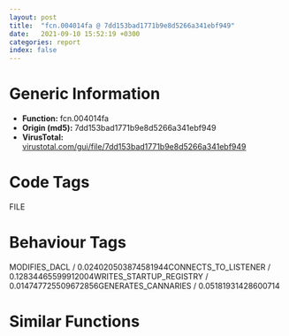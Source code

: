 ```yaml
---
layout: post
title:  "fcn.004014fa @ 7dd153bad1771b9e8d5266a341ebf949"
date:   2021-09-10 15:52:19 +0300
categories: report
index: false
---
```


# Generic Information
- **Function:** fcn.004014fa
- **Origin (md5):** 7dd153bad1771b9e8d5266a341ebf949
- **VirusTotal:** [virustotal.com/gui/file/7dd153bad1771b9e8d5266a341ebf949][virustotal_ref]

# Code Tags
<span class="tag" id="FILE">FILE</span>


# Behaviour Tags
<span class="bhv-tag" id="MODIFIES_DACL">MODIFIES_DACL / 0.024020503874581944</span><span class="bhv-tag" id="CONNECTS_TO_LISTENER">CONNECTS_TO_LISTENER / 0.12834465599912004</span><span class="bhv-tag" id="WRITES_STARTUP_REGISTRY">WRITES_STARTUP_REGISTRY / 0.014747725509672856</span><span class="bhv-tag" id="GENERATES_CANNARIES">GENERATES_CANNARIES / 0.05181931428600714</span>

# Similar Functions
<script type="text/javascript" src="https://www.gstatic.com/charts/loader.js"></script>
<script type="text/javascript">

    google.charts.load('current', {'packages':['corechart']});
    google.charts.setOnLoadCallback(drawChart);

    function drawChart() {
    var data = new google.visualization.DataTable();
        data.addColumn('number', 'X');
        data.addColumn('number', 'Y');
        data.addColumn({type: 'string', role: 'tooltip', 'p': {'html': true}});
        data.addColumn({'type': 'string', 'role': 'style'});
        
        data.addRows([
    [237.58425903320312, -70.26412963867188, '<b><a href="/report/fcn.004014fa@7dd153bad1771b9e8d5266a341ebf949">fcn.004014fa</a><br>@7dd153bad1771b9e8d5266a341ebf949</b><br>push ebp<br>mov ebp, esp<br>push ecx<br>push ecx<br>push ebx<br>xor ebx, ebx<br>cmp dword[0x44d2848], ebx<br>push esi<br>push edi<br>jne 0x401511<br>call fcn.004024ed<br>mov esi, 0x44d21e4<br>push 0x104<br>push esi<br>push ebx<br>call dword[sym.imp.KERNEL32.dll_GetModuleFileNameA]<br>mov eax, dword[0x44d2858]<br>mov dword[0x44d21d0], esi<br>mov edi, esi<br>cmp byte[eax], bl<br>je 0x401536<br>mov edi, eax<br>lea eax, [ebp-8]<br>push eax<br>lea eax, [ebp-4]<br>push eax<br>push ebx<br>push ebx<br>push edi<br>call fcn.00401593<br>mov eax, dword[ebp-8]<br>mov ecx, dword[ebp-4]<br>lea eax, [eax+ecx*4]<br>push eax<br>call fcn.004026f0<br>mov esi, eax<br>add esp, 0x18<br>cmp esi, ebx<br>jne 0x401566<br>push 8<br>call fcn.00401108<br>pop ecx<br>lea eax, [ebp-8]<br>push eax<br>lea eax, [ebp-4]<br>push eax<br>mov eax, dword[ebp-4]<br>lea eax, [esi+eax*4]<br>push eax<br>push esi<br>push edi<br>call fcn.00401593<br>mov eax, dword[ebp-4]<br>add esp, 0x14<br>dec eax<br>mov dword[0x44d21b8], esi<br>pop edi<br>pop esi<br>mov dword[0x44d21b4], eax<br>pop ebx<br>leave <br>ret <br><eoc> ', 'point { fill-color: #e0440e; }'],
[-109.13594818115234, 398.5054931640625, '<b><a href="/report/fcn.1001fbef@4c3818fdf32d89a09257dbc9d3e142ea">fcn.1001fbef</a><br>@4c3818fdf32d89a09257dbc9d3e142ea</b><br>push ebp<br>mov ebp, esp<br>sub esp, 0xc<br>push ebx<br>xor ebx, ebx<br>cmp dword[0x1004fec8], ebx<br>push esi<br>push edi<br>jne 0x1001fc07<br>call fcn.10019ec0<br>push 0x104<br>mov esi, 0x100366a8<br>push esi<br>push ebx<br>mov byte[0x100367ac], bl<br>call dword[sym.imp.KERNEL32.dll_GetModuleFileNameA]<br>mov eax, dword[0x1004fed4]<br>cmp eax, ebx<br>mov dword[0x10036148], esi<br>je 0x1001fc35<br>cmp byte[eax], bl<br>mov dword[ebp-4], eax<br>jne 0x1001fc38<br>mov dword[ebp-4], esi<br>mov edx, dword[ebp-4]<br>lea eax, [ebp-8]<br>push eax<br>push ebx<br>push ebx<br>lea edi, [ebp-0xc]<br>call fcn.1001fa57<br>mov eax, dword[ebp-8]<br>add esp, 0xc<br>cmp eax, 0x3fffffff<br>jae 0x1001fca0<br>mov ecx, dword[ebp-0xc]<br>cmp ecx, 0xffffffff<br>jae 0x1001fca0<br>mov edi, eax<br>shl edi, 2<br>lea eax, [edi+ecx]<br>cmp eax, ecx<br>jb 0x1001fca0<br>push eax<br>call fcn.10018755<br>mov esi, eax<br>cmp esi, ebx<br>pop ecx<br>je 0x1001fca0<br>mov edx, dword[ebp-4]<br>lea eax, [ebp-8]<br>push eax<br>add edi, esi<br>push edi<br>push esi<br>lea edi, [ebp-0xc]<br>call fcn.1001fa57<br>mov eax, dword[ebp-8]<br>add esp, 0xc<br>dec eax<br>mov dword[0x1003612c], eax<br>mov dword[0x10036130], esi<br>xor eax, eax<br>jmp 0x1001fca3<br>or eax, 0xffffffff<br>pop edi<br>pop esi<br>pop ebx<br>leave <br>ret <br><eoc> ', 'null'],
[180.62400817871094, -47.811676025390625, '<b><a href="/report/fcn.004014fa@96146d48f33d2b81d37cf455f4bd8c4b">fcn.004014fa</a><br>@96146d48f33d2b81d37cf455f4bd8c4b</b><br>push ebp<br>mov ebp, esp<br>push ecx<br>push ecx<br>push ebx<br>xor ebx, ebx<br>cmp dword[0xb85608], ebx<br>push esi<br>push edi<br>jne 0x401511<br>call fcn.004024ed<br>mov esi, 0xb84f98<br>push 0x104<br>push esi<br>push ebx<br>call dword[sym.imp.KERNEL32.dll_GetModuleFileNameA]<br>mov eax, dword[0xb85618]<br>mov dword[0xb84f84], esi<br>mov edi, esi<br>cmp byte[eax], bl<br>je 0x401536<br>mov edi, eax<br>lea eax, [ebp-8]<br>push eax<br>lea eax, [ebp-4]<br>push eax<br>push ebx<br>push ebx<br>push edi<br>call fcn.00401593<br>mov eax, dword[ebp-8]<br>mov ecx, dword[ebp-4]<br>lea eax, [eax+ecx*4]<br>push eax<br>call fcn.004026f0<br>mov esi, eax<br>add esp, 0x18<br>cmp esi, ebx<br>jne 0x401566<br>push 8<br>call fcn.00401108<br>pop ecx<br>lea eax, [ebp-8]<br>push eax<br>lea eax, [ebp-4]<br>push eax<br>mov eax, dword[ebp-4]<br>lea eax, [esi+eax*4]<br>push eax<br>push esi<br>push edi<br>call fcn.00401593<br>mov eax, dword[ebp-4]<br>add esp, 0x14<br>dec eax<br>mov dword[0xb84f6c], esi<br>pop edi<br>pop esi<br>mov dword[0xb84f68], eax<br>pop ebx<br>leave <br>ret <br><eoc> ', 'null'],
[-221.3782501220703, -247.79165649414062, '<b><a href="/report/fcn.005d1fc5@4179b381a87b74dcd140154f9010ef86">fcn.005d1fc5</a><br>@4179b381a87b74dcd140154f9010ef86</b><br>push ebp<br>mov ebp, esp<br>push ecx<br>push ecx<br>push esi<br>push edi<br>mov esi, 0x45ee408<br>push 0x104<br>push esi<br>push 0<br>call dword[sym.imp.KERNEL32.dll_GetModuleFileNameW]<br>mov eax, dword[0x45eeb78]<br>mov dword[0x45ee3f8], esi<br>mov edi, esi<br>cmp word[eax], 0<br>je 0x5d1ff4<br>mov edi, eax<br>lea eax, [ebp-8]<br>push eax<br>lea eax, [ebp-4]<br>push eax<br>push 0<br>push 0<br>push edi<br>call fcn.005d2054<br>mov eax, dword[ebp-8]<br>mov ecx, dword[ebp-4]<br>lea eax, [eax+ecx*2]<br>shl eax, 1<br>push eax<br>call fcn.005d2d61<br>mov esi, eax<br>add esp, 0x18<br>test esi, esi<br>jne 0x5d2028<br>push 8<br>call fcn.005d1be7<br>pop ecx<br>lea eax, [ebp-8]<br>push eax<br>lea eax, [ebp-4]<br>push eax<br>mov eax, dword[ebp-4]<br>lea eax, [esi+eax*4]<br>push eax<br>push esi<br>push edi<br>call fcn.005d2054<br>mov eax, dword[ebp-4]<br>add esp, 0x14<br>dec eax<br>mov dword[0x45ee3e0], esi<br>pop edi<br>mov dword[0x45ee3d8], eax<br>pop esi<br>leave <br>ret <br><eoc> ', 'null'],
[189.09693908691406, 88.75432586669922, '<b><a href="/report/fcn.004014fa@8a08237568bc7b1a4e9813b2af535d73">fcn.004014fa</a><br>@8a08237568bc7b1a4e9813b2af535d73</b><br>push ebp<br>mov ebp, esp<br>push ecx<br>push ecx<br>push ebx<br>xor ebx, ebx<br>cmp dword[0xc12b48], ebx<br>push esi<br>push edi<br>jne 0x401511<br>call fcn.004024ed<br>mov esi, 0xc124e8<br>push 0x104<br>push esi<br>push ebx<br>call dword[sym.imp.KERNEL32.dll_GetModuleFileNameA]<br>mov eax, dword[0xc12b58]<br>mov dword[0xc124d4], esi<br>mov edi, esi<br>cmp byte[eax], bl<br>je 0x401536<br>mov edi, eax<br>lea eax, [ebp-8]<br>push eax<br>lea eax, [ebp-4]<br>push eax<br>push ebx<br>push ebx<br>push edi<br>call fcn.00401593<br>mov eax, dword[ebp-8]<br>mov ecx, dword[ebp-4]<br>lea eax, [eax+ecx*4]<br>push eax<br>call fcn.004026f0<br>mov esi, eax<br>add esp, 0x18<br>cmp esi, ebx<br>jne 0x401566<br>push 8<br>call fcn.00401108<br>pop ecx<br>lea eax, [ebp-8]<br>push eax<br>lea eax, [ebp-4]<br>push eax<br>mov eax, dword[ebp-4]<br>lea eax, [esi+eax*4]<br>push eax<br>push esi<br>push edi<br>call fcn.00401593<br>mov eax, dword[ebp-4]<br>add esp, 0x14<br>dec eax<br>mov dword[0xc124bc], esi<br>pop edi<br>pop esi<br>mov dword[0xc124b8], eax<br>pop ebx<br>leave <br>ret <br><eoc> ', 'null'],
[-143.28265380859375, 349.51300048828125, '<b><a href="/report/fcn.00437690@46f6c2adf1fd4d1453ed312ca79dd9bf">fcn.00437690</a><br>@46f6c2adf1fd4d1453ed312ca79dd9bf</b><br>push ebp<br>mov ebp, esp<br>sub esp, 0xc<br>push ebx<br>xor ebx, ebx<br>cmp dword[0x44a2ac], ebx<br>push esi<br>push edi<br>jne 0x4376a8<br>call fcn.0043a280<br>push 0x104<br>mov esi, 0x449d78<br>push esi<br>push ebx<br>mov byte[0x449e7c], bl<br>call dword[sym.imp.KERNEL32.dll_GetModuleFileNameA]<br>mov eax, dword[0x44a2b8]<br>cmp eax, ebx<br>mov dword[0x449a48], esi<br>je 0x4376d6<br>cmp byte[eax], bl<br>mov dword[ebp-4], eax<br>jne 0x4376d9<br>mov dword[ebp-4], esi<br>mov edx, dword[ebp-4]<br>lea eax, [ebp-8]<br>push eax<br>push ebx<br>push ebx<br>lea edi, [ebp-0xc]<br>call fcn.004374f8<br>mov eax, dword[ebp-8]<br>add esp, 0xc<br>cmp eax, 0x3fffffff<br>jae 0x437741<br>mov ecx, dword[ebp-0xc]<br>cmp ecx, 0xffffffff<br>jae 0x437741<br>mov edi, eax<br>shl edi, 2<br>lea eax, [edi+ecx]<br>cmp eax, ecx<br>jb 0x437741<br>push eax<br>call fcn.0043a35d<br>mov esi, eax<br>cmp esi, ebx<br>pop ecx<br>je 0x437741<br>mov edx, dword[ebp-4]<br>lea eax, [ebp-8]<br>push eax<br>add edi, esi<br>push edi<br>push esi<br>lea edi, [ebp-0xc]<br>call fcn.004374f8<br>mov eax, dword[ebp-8]<br>add esp, 0xc<br>dec eax<br>mov dword[0x449a2c], eax<br>mov dword[0x449a30], esi<br>xor eax, eax<br>jmp 0x437744<br>or eax, 0xffffffff<br>pop edi<br>pop esi<br>pop ebx<br>leave <br>ret <br><eoc> ', 'null'],
[250.26785278320312, 61.141014099121094, '<b><a href="/report/fcn.004014fa@03566ca6c146fb1f8bfbce50f19cbb41">fcn.004014fa</a><br>@03566ca6c146fb1f8bfbce50f19cbb41</b><br>push ebp<br>mov ebp, esp<br>push ecx<br>push ecx<br>push ebx<br>xor ebx, ebx<br>cmp dword[0xb3a8c8], ebx<br>push esi<br>push edi<br>jne 0x401511<br>call fcn.004024ed<br>mov esi, 0xb3a250<br>push 0x104<br>push esi<br>push ebx<br>call dword[sym.imp.KERNEL32.dll_GetModuleFileNameA]<br>mov eax, dword[0xb3a8d8]<br>mov dword[0xb3a23c], esi<br>mov edi, esi<br>cmp byte[eax], bl<br>je 0x401536<br>mov edi, eax<br>lea eax, [ebp-8]<br>push eax<br>lea eax, [ebp-4]<br>push eax<br>push ebx<br>push ebx<br>push edi<br>call fcn.00401593<br>mov eax, dword[ebp-8]<br>mov ecx, dword[ebp-4]<br>lea eax, [eax+ecx*4]<br>push eax<br>call fcn.004026f0<br>mov esi, eax<br>add esp, 0x18<br>cmp esi, ebx<br>jne 0x401566<br>push 8<br>call fcn.00401108<br>pop ecx<br>lea eax, [ebp-8]<br>push eax<br>lea eax, [ebp-4]<br>push eax<br>mov eax, dword[ebp-4]<br>lea eax, [esi+eax*4]<br>push eax<br>push esi<br>push edi<br>call fcn.00401593<br>mov eax, dword[ebp-4]<br>add esp, 0x14<br>dec eax<br>mov dword[0xb3a224], esi<br>pop edi<br>pop esi<br>mov dword[0xb3a220], eax<br>pop ebx<br>leave <br>ret <br><eoc> ', 'null'],
[166.57691955566406, -114.44916534423828, '<b><a href="/report/fcn.005ac682@4e8d6f73c8261716f687f8d06429ef4d">fcn.005ac682</a><br>@4e8d6f73c8261716f687f8d06429ef4d</b><br>push ebp<br>mov ebp, esp<br>push ecx<br>push ecx<br>push ebx<br>xor ebx, ebx<br>cmp dword[0x45c66e8], ebx<br>push esi<br>push edi<br>jne 0x5ac699<br>call fcn.005ad675<br>mov esi, 0x45c6070<br>push 0x104<br>push esi<br>push ebx<br>call dword[sym.imp.KERNEL32.dll_GetModuleFileNameA]<br>mov eax, dword[0x45c66f8]<br>mov dword[0x45c605c], esi<br>mov edi, esi<br>cmp byte[eax], bl<br>je 0x5ac6be<br>mov edi, eax<br>lea eax, [ebp-8]<br>push eax<br>lea eax, [ebp-4]<br>push eax<br>push ebx<br>push ebx<br>push edi<br>call fcn.005ac71b<br>mov eax, dword[ebp-8]<br>mov ecx, dword[ebp-4]<br>lea eax, [eax+ecx*4]<br>push eax<br>call fcn.005ad870<br>mov esi, eax<br>add esp, 0x18<br>cmp esi, ebx<br>jne 0x5ac6ee<br>push 8<br>call fcn.005ac290<br>pop ecx<br>lea eax, [ebp-8]<br>push eax<br>lea eax, [ebp-4]<br>push eax<br>mov eax, dword[ebp-4]<br>lea eax, [esi+eax*4]<br>push eax<br>push esi<br>push edi<br>call fcn.005ac71b<br>mov eax, dword[ebp-4]<br>add esp, 0x14<br>dec eax<br>mov dword[0x45c6044], esi<br>pop edi<br>pop esi<br>mov dword[0x45c6040], eax<br>pop ebx<br>leave <br>ret <br><eoc> ', 'null'],
[-168.33346557617188, 403.4059753417969, '<b><a href="/report/fcn.10028e32@481b545f5c18f2fce1caac67ddc419e8">fcn.10028e32</a><br>@481b545f5c18f2fce1caac67ddc419e8</b><br>push ebp<br>mov ebp, esp<br>sub esp, 0xc<br>push ebx<br>xor ebx, ebx<br>cmp dword[0x100671f0], ebx<br>push esi<br>push edi<br>jne 0x10028e4a<br>call fcn.10039fc9<br>push 0x104<br>mov esi, 0x100655d0<br>push esi<br>push ebx<br>mov byte[0x100656d4], bl<br>call dword[sym.imp.KERNEL32.dll_GetModuleFileNameA]<br>mov eax, dword[0x100671f8]<br>cmp eax, ebx<br>mov dword[0x10065594], esi<br>je 0x10028e78<br>cmp byte[eax], bl<br>mov dword[ebp-4], eax<br>jne 0x10028e7b<br>mov dword[ebp-4], esi<br>mov edx, dword[ebp-4]<br>lea eax, [ebp-8]<br>push eax<br>push ebx<br>push ebx<br>lea edi, [ebp-0xc]<br>call fcn.10028c9a<br>mov eax, dword[ebp-8]<br>add esp, 0xc<br>cmp eax, 0x3fffffff<br>jae 0x10028ee3<br>mov ecx, dword[ebp-0xc]<br>cmp ecx, 0xffffffff<br>jae 0x10028ee3<br>mov edi, eax<br>shl edi, 2<br>lea eax, [edi+ecx]<br>cmp eax, ecx<br>jb 0x10028ee3<br>push eax<br>call fcn.100287d6<br>mov esi, eax<br>cmp esi, ebx<br>pop ecx<br>je 0x10028ee3<br>mov edx, dword[ebp-4]<br>lea eax, [ebp-8]<br>push eax<br>add edi, esi<br>push edi<br>push esi<br>lea edi, [ebp-0xc]<br>call fcn.10028c9a<br>mov eax, dword[ebp-8]<br>add esp, 0xc<br>dec eax<br>mov dword[0x10065578], eax<br>mov dword[0x1006557c], esi<br>xor eax, eax<br>jmp 0x10028ee6<br>or eax, 0xffffffff<br>pop edi<br>pop esi<br>pop ebx<br>leave <br>ret <br><eoc> ', 'null'],
[-274.835693359375, -221.5720977783203, '<b><a href="/report/fcn.0051e62d@da37d90419c1292c0f16cbfd1f66402d">fcn.0051e62d</a><br>@da37d90419c1292c0f16cbfd1f66402d</b><br>push ebp<br>mov ebp, esp<br>push ecx<br>push ecx<br>push esi<br>push edi<br>mov esi, 0x456f584<br>push 0x104<br>push esi<br>push 0<br>call dword[sym.imp.KERNEL32.dll_GetModuleFileNameW]<br>mov eax, dword[0x456fcf8]<br>mov dword[0x456f574], esi<br>mov edi, esi<br>cmp word[eax], 0<br>je 0x51e65c<br>mov edi, eax<br>lea eax, [ebp-8]<br>push eax<br>lea eax, [ebp-4]<br>push eax<br>push 0<br>push 0<br>push edi<br>call fcn.0051e6bc<br>mov eax, dword[ebp-8]<br>mov ecx, dword[ebp-4]<br>lea eax, [eax+ecx*2]<br>shl eax, 1<br>push eax<br>call fcn.0051f3c9<br>mov esi, eax<br>add esp, 0x18<br>test esi, esi<br>jne 0x51e690<br>push 8<br>call fcn.0051e24f<br>pop ecx<br>lea eax, [ebp-8]<br>push eax<br>lea eax, [ebp-4]<br>push eax<br>mov eax, dword[ebp-4]<br>lea eax, [esi+eax*4]<br>push eax<br>push esi<br>push edi<br>call fcn.0051e6bc<br>mov eax, dword[ebp-4]<br>add esp, 0x14<br>dec eax<br>mov dword[0x456f55c], esi<br>pop edi<br>mov dword[0x456f554], eax<br>pop esi<br>leave <br>ret <br><eoc> ', 'null'],
[296.20745849609375, -107.2580337524414, '<b><a href="/report/fcn.004014fa@eac1782291736df208e1220cf8c38a7c">fcn.004014fa</a><br>@eac1782291736df208e1220cf8c38a7c</b><br>push ebp<br>mov ebp, esp<br>push ecx<br>push ecx<br>push ebx<br>xor ebx, ebx<br>cmp dword[0x44ef288], ebx<br>push esi<br>push edi<br>jne 0x401511<br>call fcn.004024ed<br>mov esi, 0x44eec10<br>push 0x104<br>push esi<br>push ebx<br>call dword[sym.imp.KERNEL32.dll_GetModuleFileNameA]<br>mov eax, dword[0x44ef298]<br>mov dword[0x44eebfc], esi<br>mov edi, esi<br>cmp byte[eax], bl<br>je 0x401536<br>mov edi, eax<br>lea eax, [ebp-8]<br>push eax<br>lea eax, [ebp-4]<br>push eax<br>push ebx<br>push ebx<br>push edi<br>call fcn.00401593<br>mov eax, dword[ebp-8]<br>mov ecx, dword[ebp-4]<br>lea eax, [eax+ecx*4]<br>push eax<br>call fcn.004026f0<br>mov esi, eax<br>add esp, 0x18<br>cmp esi, ebx<br>jne 0x401566<br>push 8<br>call fcn.00401108<br>pop ecx<br>lea eax, [ebp-8]<br>push eax<br>lea eax, [ebp-4]<br>push eax<br>mov eax, dword[ebp-4]<br>lea eax, [esi+eax*4]<br>push eax<br>push esi<br>push edi<br>call fcn.00401593<br>mov eax, dword[ebp-4]<br>add esp, 0x14<br>dec eax<br>mov dword[0x44eebe4], esi<br>pop edi<br>pop esi<br>mov dword[0x44eebe0], eax<br>pop ebx<br>leave <br>ret <br><eoc> ', 'null'],
[-270.3235778808594, -281.0709533691406, '<b><a href="/report/fcn.004fe025@557dcbbf2711fedc520328fbbc657056">fcn.004fe025</a><br>@557dcbbf2711fedc520328fbbc657056</b><br>push ebp<br>mov ebp, esp<br>push ecx<br>push ecx<br>push esi<br>push edi<br>mov esi, 0x456c458<br>push 0x104<br>push esi<br>push 0<br>call dword[sym.imp.KERNEL32.dll_GetModuleFileNameW]<br>mov eax, dword[0x456cbd8]<br>mov dword[0x456c448], esi<br>mov edi, esi<br>cmp word[eax], 0<br>je 0x4fe054<br>mov edi, eax<br>lea eax, [ebp-8]<br>push eax<br>lea eax, [ebp-4]<br>push eax<br>push 0<br>push 0<br>push edi<br>call fcn.004fe0b4<br>mov eax, dword[ebp-8]<br>mov ecx, dword[ebp-4]<br>lea eax, [eax+ecx*2]<br>shl eax, 1<br>push eax<br>call fcn.004fedc1<br>mov esi, eax<br>add esp, 0x18<br>test esi, esi<br>jne 0x4fe088<br>push 8<br>call fcn.004fdc47<br>pop ecx<br>lea eax, [ebp-8]<br>push eax<br>lea eax, [ebp-4]<br>push eax<br>mov eax, dword[ebp-4]<br>lea eax, [esi+eax*4]<br>push eax<br>push esi<br>push edi<br>call fcn.004fe0b4<br>mov eax, dword[ebp-4]<br>add esp, 0x14<br>dec eax<br>mov dword[0x456c430], esi<br>pop edi<br>mov dword[0x456c428], eax<br>pop esi<br>leave <br>ret <br><eoc> ', 'null'],
[123.97635650634766, -15.175153732299805, '<b><a href="/report/fcn.00403dad@d4e56c7d970c209a3a2b3c4b4cc5e586">fcn.00403dad</a><br>@d4e56c7d970c209a3a2b3c4b4cc5e586</b><br>push ebp<br>mov ebp, esp<br>push ecx<br>push ecx<br>push ebx<br>xor ebx, ebx<br>cmp dword[0x935dac], ebx<br>push esi<br>push edi<br>jne 0x403dc4<br>call fcn.004030ee<br>mov esi, 0x93572c<br>push 0x104<br>push esi<br>push ebx<br>call dword[sym.imp.KERNEL32.dll_GetModuleFileNameA]<br>mov eax, dword[0x935dbc]<br>mov dword[0x9356d4], esi<br>mov edi, esi<br>cmp byte[eax], bl<br>je 0x403de9<br>mov edi, eax<br>lea eax, [ebp-8]<br>push eax<br>lea eax, [ebp-4]<br>push eax<br>push ebx<br>push ebx<br>push edi<br>call fcn.00403e46<br>mov eax, dword[ebp-8]<br>mov ecx, dword[ebp-4]<br>lea eax, [eax+ecx*4]<br>push eax<br>call fcn.0040286c<br>mov esi, eax<br>add esp, 0x18<br>cmp esi, ebx<br>jne 0x403e19<br>push 8<br>call fcn.00401f2a<br>pop ecx<br>lea eax, [ebp-8]<br>push eax<br>lea eax, [ebp-4]<br>push eax<br>mov eax, dword[ebp-4]<br>lea eax, [esi+eax*4]<br>push eax<br>push esi<br>push edi<br>call fcn.00403e46<br>mov eax, dword[ebp-4]<br>add esp, 0x14<br>dec eax<br>mov dword[0x9356bc], esi<br>pop edi<br>pop esi<br>mov dword[0x9356b8], eax<br>pop ebx<br>leave <br>ret <br><eoc> ', 'null'],
[246.54774475097656, -8.119906425476074, '<b><a href="/report/fcn.004014fa@8912a6bd1add3d8b86feb51a00252709">fcn.004014fa</a><br>@8912a6bd1add3d8b86feb51a00252709</b><br>push ebp<br>mov ebp, esp<br>push ecx<br>push ecx<br>push ebx<br>xor ebx, ebx<br>cmp dword[0x448fdc8], ebx<br>push esi<br>push edi<br>jne 0x401511<br>call fcn.004024ed<br>mov esi, 0x448f76c<br>push 0x104<br>push esi<br>push ebx<br>call dword[sym.imp.KERNEL32.dll_GetModuleFileNameA]<br>mov eax, dword[0x448fdd8]<br>mov dword[0x448f758], esi<br>mov edi, esi<br>cmp byte[eax], bl<br>je 0x401536<br>mov edi, eax<br>lea eax, [ebp-8]<br>push eax<br>lea eax, [ebp-4]<br>push eax<br>push ebx<br>push ebx<br>push edi<br>call fcn.00401593<br>mov eax, dword[ebp-8]<br>mov ecx, dword[ebp-4]<br>lea eax, [eax+ecx*4]<br>push eax<br>call fcn.004026f0<br>mov esi, eax<br>add esp, 0x18<br>cmp esi, ebx<br>jne 0x401566<br>push 8<br>call fcn.00401108<br>pop ecx<br>lea eax, [ebp-8]<br>push eax<br>lea eax, [ebp-4]<br>push eax<br>mov eax, dword[ebp-4]<br>lea eax, [esi+eax*4]<br>push eax<br>push esi<br>push edi<br>call fcn.00401593<br>mov eax, dword[ebp-4]<br>add esp, 0x14<br>dec eax<br>mov dword[0x448f740], esi<br>pop edi<br>pop esi<br>mov dword[0x448f73c], eax<br>pop ebx<br>leave <br>ret <br><eoc> ', 'null'],
[126.30294036865234, 52.71541976928711, '<b><a href="/report/fcn.00407f8b@a2475448bf4050c1583e1970984a4d00">fcn.00407f8b</a><br>@a2475448bf4050c1583e1970984a4d00</b><br>push ebp<br>mov ebp, esp<br>push ecx<br>push ecx<br>push ebx<br>xor ebx, ebx<br>cmp dword[0x419cac], ebx<br>push esi<br>push edi<br>jne 0x407fa2<br>call fcn.004055a7<br>mov esi, 0x418690<br>push 0x104<br>push esi<br>push ebx<br>call dword[sym.imp.KERNEL32.dll_GetModuleFileNameA]<br>mov eax, dword[0x419cbc]<br>mov dword[0x4185cc], esi<br>mov edi, esi<br>cmp byte[eax], bl<br>je 0x407fc7<br>mov edi, eax<br>lea eax, [ebp-8]<br>push eax<br>lea eax, [ebp-4]<br>push eax<br>push ebx<br>push ebx<br>push edi<br>call fcn.00408024<br>mov eax, dword[ebp-8]<br>mov ecx, dword[ebp-4]<br>lea eax, [eax+ecx*4]<br>push eax<br>call fcn.004043e6<br>mov esi, eax<br>add esp, 0x18<br>cmp esi, ebx<br>jne 0x407ff7<br>push 8<br>call fcn.00404944<br>pop ecx<br>lea eax, [ebp-8]<br>push eax<br>lea eax, [ebp-4]<br>push eax<br>mov eax, dword[ebp-4]<br>lea eax, [esi+eax*4]<br>push eax<br>push esi<br>push edi<br>call fcn.00408024<br>mov eax, dword[ebp-4]<br>add esp, 0x14<br>dec eax<br>mov dword[0x4185b4], esi<br>pop edi<br>pop esi<br>mov dword[0x4185b0], eax<br>pop ebx<br>leave <br>ret <br><eoc> ', 'null'],
[-461.5101623535156, 843.4199829101562, '<b><a href="/report/fcn.00407ad8@e7582fc3dadb394a1457ab7e7fbbe9a7">fcn.00407ad8</a><br>@e7582fc3dadb394a1457ab7e7fbbe9a7</b><br>push ebp<br>mov ebp, esp<br>sub esp, 0x10c<br>push ebx<br>push esi<br>xor ebx, ebx<br>push 0x103<br>lea eax, [ebp-0x10b]<br>push ebx<br>push eax<br>mov byte[ebp-0x10c], bl<br>call fcn.0040888c<br>mov esi, dword[ebp+8]<br>add esp, 0xc<br>push 0x104<br>lea eax, [ebp-0x10c]<br>push eax<br>push ebx<br>mov word[ebp-8], bx<br>mov word[ebp-6], bx<br>mov word[ebp-4], bx<br>mov word[ebp-2], bx<br>mov byte[esi], bl<br>call dword[sym.imp.KERNEL32.dll_GetModuleFileNameA]<br>lea eax, [ebp-8]<br>push eax<br>lea eax, [ebp-0x10c]<br>push eax<br>call fcn.00407a4d<br>pop ecx<br>pop ecx<br>lea eax, [ebp-0x10c]<br>push eax<br>call dword[sym.imp.SHLWAPI.dll_PathFindFileNameA]<br>push eax<br>movzx eax, word[ebp-2]<br>push eax<br>movzx eax, word[ebp-4]<br>push eax<br>movzx eax, word[ebp-6]<br>push eax<br>movzx eax, word[ebp-8]<br>push eax<br>push str._u__u__u__u__s<br>push esi<br>call dword[sym.imp.USER32.dll_wsprintfA]<br>add esp, 0x1c<br>mov eax, esi<br>pop esi<br>pop ebx<br>leave <br>ret <br><eoc> ', 'null'],
[-75.03074645996094, 447.3408508300781, '<b><a href="/report/fcn.00444439@7b00dd8f2abf54a73bfb09681334ff78">fcn.00444439</a><br>@7b00dd8f2abf54a73bfb09681334ff78</b><br>push ebp<br>mov ebp, esp<br>sub esp, 0xc<br>push ebx<br>xor ebx, ebx<br>cmp dword[0x46c6bc], ebx<br>push esi<br>push edi<br>jne 0x444451<br>call fcn.0043f4fb<br>push 0x104<br>mov esi, 0x46af40<br>push esi<br>push ebx<br>mov byte[0x46b044], bl<br>call dword[sym.imp.KERNEL32.dll_GetModuleFileNameA]<br>mov eax, dword[0x46c6c4]<br>cmp eax, ebx<br>mov dword[0x46a91c], esi<br>je 0x44447f<br>cmp byte[eax], bl<br>mov dword[ebp-4], eax<br>jne 0x444482<br>mov dword[ebp-4], esi<br>mov edx, dword[ebp-4]<br>lea eax, [ebp-8]<br>push eax<br>push ebx<br>push ebx<br>lea edi, [ebp-0xc]<br>call fcn.004442a1<br>mov eax, dword[ebp-8]<br>add esp, 0xc<br>cmp eax, 0x3fffffff<br>jae 0x4444ea<br>mov ecx, dword[ebp-0xc]<br>cmp ecx, 0xffffffff<br>jae 0x4444ea<br>mov edi, eax<br>shl edi, 2<br>lea eax, [edi+ecx]<br>cmp eax, ecx<br>jb 0x4444ea<br>push eax<br>call fcn.0043ca7b<br>mov esi, eax<br>cmp esi, ebx<br>pop ecx<br>je 0x4444ea<br>mov edx, dword[ebp-4]<br>lea eax, [ebp-8]<br>push eax<br>add edi, esi<br>push edi<br>push esi<br>lea edi, [ebp-0xc]<br>call fcn.004442a1<br>mov eax, dword[ebp-8]<br>add esp, 0xc<br>dec eax<br>mov dword[0x46a900], eax<br>mov dword[0x46a904], esi<br>xor eax, eax<br>jmp 0x4444ed<br>or eax, 0xffffffff<br>pop edi<br>pop esi<br>pop ebx<br>leave <br>ret <br><eoc> ', 'null'],
[-84.01155853271484, 344.7513427734375, '<b><a href="/report/fcn.00402d63@e38ba004520fa1a86a35b63e8d5843ef">fcn.00402d63</a><br>@e38ba004520fa1a86a35b63e8d5843ef</b><br>push ebp<br>mov ebp, esp<br>sub esp, 0xc<br>push ebx<br>xor ebx, ebx<br>cmp dword[0x40eb2c], ebx<br>push esi<br>push edi<br>jne 0x402d7b<br>call fcn.00404b4b<br>push 0x104<br>mov esi, 0x40d5f8<br>push esi<br>push ebx<br>mov byte[0x40d6fc], bl<br>call dword[sym.imp.KERNEL32.dll_GetModuleFileNameA]<br>mov eax, dword[0x40eb38]<br>cmp eax, ebx<br>mov dword[0x40d2cc], esi<br>je 0x402da9<br>cmp byte[eax], bl<br>mov dword[ebp-4], eax<br>jne 0x402dac<br>mov dword[ebp-4], esi<br>mov edx, dword[ebp-4]<br>lea eax, [ebp-8]<br>push eax<br>push ebx<br>push ebx<br>lea edi, [ebp-0xc]<br>call fcn.00402bcb<br>mov eax, dword[ebp-8]<br>add esp, 0xc<br>cmp eax, 0x3fffffff<br>jae 0x402e14<br>mov ecx, dword[ebp-0xc]<br>cmp ecx, 0xffffffff<br>jae 0x402e14<br>mov edi, eax<br>shl edi, 2<br>lea eax, [edi+ecx]<br>cmp eax, ecx<br>jb 0x402e14<br>push eax<br>call fcn.00404f1c<br>mov esi, eax<br>cmp esi, ebx<br>pop ecx<br>je 0x402e14<br>mov edx, dword[ebp-4]<br>lea eax, [ebp-8]<br>push eax<br>add edi, esi<br>push edi<br>push esi<br>lea edi, [ebp-0xc]<br>call fcn.00402bcb<br>mov eax, dword[ebp-8]<br>add esp, 0xc<br>dec eax<br>mov dword[0x40d2b0], eax<br>mov dword[0x40d2b4], esi<br>xor eax, eax<br>jmp 0x402e17<br>or eax, 0xffffffff<br>pop edi<br>pop esi<br>pop ebx<br>leave <br>ret <br><eoc> ', 'null'],
[-216.57948303222656, -307.1598815917969, '<b><a href="/report/fcn.005d1fc5@36725a4ae161c6e8a09f5f34ebd6f2e0">fcn.005d1fc5</a><br>@36725a4ae161c6e8a09f5f34ebd6f2e0</b><br>push ebp<br>mov ebp, esp<br>push ecx<br>push ecx<br>push esi<br>push edi<br>mov esi, 0x45ee408<br>push 0x104<br>push esi<br>push 0<br>call dword[sym.imp.KERNEL32.dll_GetModuleFileNameW]<br>mov eax, dword[0x45eeb78]<br>mov dword[0x45ee3f8], esi<br>mov edi, esi<br>cmp word[eax], 0<br>je 0x5d1ff4<br>mov edi, eax<br>lea eax, [ebp-8]<br>push eax<br>lea eax, [ebp-4]<br>push eax<br>push 0<br>push 0<br>push edi<br>call fcn.005d2054<br>mov eax, dword[ebp-8]<br>mov ecx, dword[ebp-4]<br>lea eax, [eax+ecx*2]<br>shl eax, 1<br>push eax<br>call fcn.005d2d61<br>mov esi, eax<br>add esp, 0x18<br>test esi, esi<br>jne 0x5d2028<br>push 8<br>call fcn.005d1be7<br>pop ecx<br>lea eax, [ebp-8]<br>push eax<br>lea eax, [ebp-4]<br>push eax<br>mov eax, dword[ebp-4]<br>lea eax, [esi+eax*4]<br>push eax<br>push esi<br>push edi<br>call fcn.005d2054<br>mov eax, dword[ebp-4]<br>add esp, 0x14<br>dec eax<br>mov dword[0x45ee3e0], esi<br>pop edi<br>mov dword[0x45ee3d8], eax<br>pop esi<br>leave <br>ret <br><eoc> ', 'null'],
[-323.92523193359375, -255.1246337890625, '<b><a href="/report/fcn.004f675d@ef3a0211d1ddb224667e2aa0d915337b">fcn.004f675d</a><br>@ef3a0211d1ddb224667e2aa0d915337b</b><br>push ebp<br>mov ebp, esp<br>push ecx<br>push ecx<br>push esi<br>push edi<br>mov esi, 0x44fd25c<br>push 0x104<br>push esi<br>push 0<br>call dword[sym.imp.KERNEL32.dll_GetModuleFileNameW]<br>mov eax, dword[0x44fd9d8]<br>mov dword[0x44fd24c], esi<br>mov edi, esi<br>cmp word[eax], 0<br>je 0x4f678c<br>mov edi, eax<br>lea eax, [ebp-8]<br>push eax<br>lea eax, [ebp-4]<br>push eax<br>push 0<br>push 0<br>push edi<br>call fcn.004f67ec<br>mov eax, dword[ebp-8]<br>mov ecx, dword[ebp-4]<br>lea eax, [eax+ecx*2]<br>shl eax, 1<br>push eax<br>call fcn.004f74f9<br>mov esi, eax<br>add esp, 0x18<br>test esi, esi<br>jne 0x4f67c0<br>push 8<br>call fcn.004f637f<br>pop ecx<br>lea eax, [ebp-8]<br>push eax<br>lea eax, [ebp-4]<br>push eax<br>mov eax, dword[ebp-4]<br>lea eax, [esi+eax*4]<br>push eax<br>push esi<br>push edi<br>call fcn.004f67ec<br>mov eax, dword[ebp-4]<br>add esp, 0x14<br>dec eax<br>mov dword[0x44fd234], esi<br>pop edi<br>mov dword[0x44fd22c], eax<br>pop esi<br>leave <br>ret <br><eoc> ', 'null'],
[4.61324405670166, -191.0697479248047, '<b><a href="/report/fcn.00407ad8@6c8b5339bada4cbd03f0f446da640707">fcn.00407ad8</a><br>@6c8b5339bada4cbd03f0f446da640707</b><br>push ebp<br>mov ebp, esp<br>sub esp, 0x10c<br>push ebx<br>push esi<br>xor ebx, ebx<br>push 0x103<br>lea eax, [ebp-0x10b]<br>push ebx<br>push eax<br>mov byte[ebp-0x10c], bl<br>call fcn.0040888c<br>mov esi, dword[ebp+8]<br>add esp, 0xc<br>push 0x104<br>lea eax, [ebp-0x10c]<br>push eax<br>push ebx<br>mov word[ebp-8], bx<br>mov word[ebp-6], bx<br>mov word[ebp-4], bx<br>mov word[ebp-2], bx<br>mov byte[esi], bl<br>call dword[sym.imp.KERNEL32.dll_GetModuleFileNameA]<br>lea eax, [ebp-8]<br>push eax<br>lea eax, [ebp-0x10c]<br>push eax<br>call fcn.00407a4d<br>pop ecx<br>pop ecx<br>lea eax, [ebp-0x10c]<br>push eax<br>call dword[sym.imp.SHLWAPI.dll_PathFindFileNameA]<br>push eax<br>movzx eax, word[ebp-2]<br>push eax<br>movzx eax, word[ebp-4]<br>push eax<br>movzx eax, word[ebp-6]<br>push eax<br>movzx eax, word[ebp-8]<br>push eax<br>push str._u__u__u__u__s<br>push esi<br>call dword[sym.imp.USER32.dll_wsprintfA]<br>add esp, 0x1c<br>mov eax, esi<br>pop esi<br>pop ebx<br>leave <br>ret <br><eoc> ', 'null'],
[309.07135009765625, -38.74821090698242, '<b><a href="/report/fcn.0063b922@75a81a00c053b64d459385e4a0825aec">fcn.0063b922</a><br>@75a81a00c053b64d459385e4a0825aec</b><br>push ebp<br>mov ebp, esp<br>push ecx<br>push ecx<br>push ebx<br>xor ebx, ebx<br>cmp dword[0x46edfa8], ebx<br>push esi<br>push edi<br>jne 0x63b939<br>call fcn.0063c915<br>mov esi, 0x46ed948<br>push 0x104<br>push esi<br>push ebx<br>call dword[sym.imp.KERNEL32.dll_GetModuleFileNameA]<br>mov eax, dword[0x46edfb8]<br>mov dword[0x46ed934], esi<br>mov edi, esi<br>cmp byte[eax], bl<br>je 0x63b95e<br>mov edi, eax<br>lea eax, [ebp-8]<br>push eax<br>lea eax, [ebp-4]<br>push eax<br>push ebx<br>push ebx<br>push edi<br>call fcn.0063b9bb<br>mov eax, dword[ebp-8]<br>mov ecx, dword[ebp-4]<br>lea eax, [eax+ecx*4]<br>push eax<br>call fcn.0063cb10<br>mov esi, eax<br>add esp, 0x18<br>cmp esi, ebx<br>jne 0x63b98e<br>push 8<br>call fcn.0063b530<br>pop ecx<br>lea eax, [ebp-8]<br>push eax<br>lea eax, [ebp-4]<br>push eax<br>mov eax, dword[ebp-4]<br>lea eax, [esi+eax*4]<br>push eax<br>push esi<br>push edi<br>call fcn.0063b9bb<br>mov eax, dword[ebp-4]<br>add esp, 0x14<br>dec eax<br>mov dword[0x46ed91c], esi<br>pop edi<br>pop esi<br>mov dword[0x46ed918], eax<br>pop ebx<br>leave <br>ret <br><eoc> ', 'null'],
[-49.78948211669922, 393.4900207519531, '<b><a href="/report/fcn.00420605@de21a548b66aa6c0b17491b6a31e14fa">fcn.00420605</a><br>@de21a548b66aa6c0b17491b6a31e14fa</b><br>push ebp<br>mov ebp, esp<br>sub esp, 0xc<br>push ebx<br>xor ebx, ebx<br>cmp dword[0x44a524], ebx<br>push esi<br>push edi<br>jne 0x42061d<br>call fcn.00411770<br>push 0x104<br>mov esi, 0x44a148<br>push esi<br>push ebx<br>mov byte[0x44a24c], bl<br>call dword[sym.imp.KERNEL32.dll_GetModuleFileNameA]<br>mov eax, dword[0x44b8c4]<br>cmp eax, ebx<br>mov dword[0x449e10], esi<br>je 0x42064b<br>cmp byte[eax], bl<br>mov dword[ebp-4], eax<br>jne 0x42064e<br>mov dword[ebp-4], esi<br>mov edx, dword[ebp-4]<br>lea eax, [ebp-8]<br>push eax<br>push ebx<br>push ebx<br>lea edi, [ebp-0xc]<br>call fcn.0042046d<br>mov eax, dword[ebp-8]<br>add esp, 0xc<br>cmp eax, 0x3fffffff<br>jae 0x4206b6<br>mov ecx, dword[ebp-0xc]<br>cmp ecx, 0xffffffff<br>jae 0x4206b6<br>mov edi, eax<br>shl edi, 2<br>lea eax, [edi+ecx]<br>cmp eax, ecx<br>jb 0x4206b6<br>push eax<br>call fcn.0041a321<br>mov esi, eax<br>cmp esi, ebx<br>pop ecx<br>je 0x4206b6<br>mov edx, dword[ebp-4]<br>lea eax, [ebp-8]<br>push eax<br>add edi, esi<br>push edi<br>push esi<br>lea edi, [ebp-0xc]<br>call fcn.0042046d<br>mov eax, dword[ebp-8]<br>add esp, 0xc<br>dec eax<br>mov dword[0x449df4], eax<br>mov dword[0x449df8], esi<br>xor eax, eax<br>jmp 0x4206b9<br>or eax, 0xffffffff<br>pop edi<br>pop esi<br>pop ebx<br>leave <br>ret <br><eoc> ', 'null'],
[-265.7691650390625, -340.3743591308594, '<b><a href="/report/fcn.0062260d@7614e1bbe9b9fd3db78e405e68b1fab4">fcn.0062260d</a><br>@7614e1bbe9b9fd3db78e405e68b1fab4</b><br>push ebp<br>mov ebp, esp<br>push ecx<br>push ecx<br>push esi<br>push edi<br>mov esi, 0x468bfb8<br>push 0x104<br>push esi<br>push 0<br>call dword[sym.imp.KERNEL32.dll_GetModuleFileNameW]<br>mov eax, dword[0x468c738]<br>mov dword[0x468bfa8], esi<br>mov edi, esi<br>cmp word[eax], 0<br>je 0x62263c<br>mov edi, eax<br>lea eax, [ebp-8]<br>push eax<br>lea eax, [ebp-4]<br>push eax<br>push 0<br>push 0<br>push edi<br>call fcn.0062269c<br>mov eax, dword[ebp-8]<br>mov ecx, dword[ebp-4]<br>lea eax, [eax+ecx*2]<br>shl eax, 1<br>push eax<br>call fcn.006233a9<br>mov esi, eax<br>add esp, 0x18<br>test esi, esi<br>jne 0x622670<br>push 8<br>call fcn.0062222f<br>pop ecx<br>lea eax, [ebp-8]<br>push eax<br>lea eax, [ebp-4]<br>push eax<br>mov eax, dword[ebp-4]<br>lea eax, [esi+eax*4]<br>push eax<br>push esi<br>push edi<br>call fcn.0062269c<br>mov eax, dword[ebp-4]<br>add esp, 0x14<br>dec eax<br>mov dword[0x468bf90], esi<br>pop edi<br>mov dword[0x468bf88], eax<br>pop esi<br>leave <br>ret <br><eoc> ', 'null'],
[229.19459533691406, -140.00584411621094, '<b><a href="/report/fcn.004014fa@cbc200f66cbffbddf5df52f7c0da283a">fcn.004014fa</a><br>@cbc200f66cbffbddf5df52f7c0da283a</b><br>push ebp<br>mov ebp, esp<br>push ecx<br>push ecx<br>push ebx<br>xor ebx, ebx<br>cmp dword[0x445ad48], ebx<br>push esi<br>push edi<br>jne 0x401511<br>call fcn.004024ed<br>mov esi, 0x445a6d8<br>push 0x104<br>push esi<br>push ebx<br>call dword[sym.imp.KERNEL32.dll_GetModuleFileNameA]<br>mov eax, dword[0x445ad58]<br>mov dword[0x445a6c4], esi<br>mov edi, esi<br>cmp byte[eax], bl<br>je 0x401536<br>mov edi, eax<br>lea eax, [ebp-8]<br>push eax<br>lea eax, [ebp-4]<br>push eax<br>push ebx<br>push ebx<br>push edi<br>call fcn.00401593<br>mov eax, dword[ebp-8]<br>mov ecx, dword[ebp-4]<br>lea eax, [eax+ecx*4]<br>push eax<br>call fcn.004026f0<br>mov esi, eax<br>add esp, 0x18<br>cmp esi, ebx<br>jne 0x401566<br>push 8<br>call fcn.00401108<br>pop ecx<br>lea eax, [ebp-8]<br>push eax<br>lea eax, [ebp-4]<br>push eax<br>mov eax, dword[ebp-4]<br>lea eax, [esi+eax*4]<br>push eax<br>push esi<br>push edi<br>call fcn.00401593<br>mov eax, dword[ebp-4]<br>add esp, 0x14<br>dec eax<br>mov dword[0x445a6ac], esi<br>pop edi<br>pop esi<br>mov dword[0x445a6a8], eax<br>pop ebx<br>leave <br>ret <br><eoc> ', 'null'],
[-319.38262939453125, -314.53363037109375, '<b><a href="/report/fcn.004014e5@1c48774da6a3dd4bf3ea41716a332c61">fcn.004014e5</a><br>@1c48774da6a3dd4bf3ea41716a332c61</b><br>push ebp<br>mov ebp, esp<br>push ecx<br>push ecx<br>push esi<br>push edi<br>mov esi, 0xb081c0<br>push 0x104<br>push esi<br>push 0<br>call dword[sym.imp.KERNEL32.dll_GetModuleFileNameW]<br>mov eax, dword[0xb08938]<br>mov dword[0xb081b0], esi<br>mov edi, esi<br>cmp word[eax], 0<br>je 0x401514<br>mov edi, eax<br>lea eax, [ebp-8]<br>push eax<br>lea eax, [ebp-4]<br>push eax<br>push 0<br>push 0<br>push edi<br>call fcn.00401574<br>mov eax, dword[ebp-8]<br>mov ecx, dword[ebp-4]<br>lea eax, [eax+ecx*2]<br>shl eax, 1<br>push eax<br>call fcn.00402281<br>mov esi, eax<br>add esp, 0x18<br>test esi, esi<br>jne 0x401548<br>push 8<br>call fcn.00401107<br>pop ecx<br>lea eax, [ebp-8]<br>push eax<br>lea eax, [ebp-4]<br>push eax<br>mov eax, dword[ebp-4]<br>lea eax, [esi+eax*4]<br>push eax<br>push esi<br>push edi<br>call fcn.00401574<br>mov eax, dword[ebp-4]<br>add esp, 0x14<br>dec eax<br>mov dword[0xb08198], esi<br>pop edi<br>mov dword[0xb08190], eax<br>pop esi<br>leave <br>ret <br><eoc> ', 'null'],
[26.7580509185791, 10.482799530029297, '<b><a href="/report/fcn.00407182@6c5b0418e4a4c57d99cda47d2717045d">fcn.00407182</a><br>@6c5b0418e4a4c57d99cda47d2717045d</b><br>push ebp<br>lea ebp, [esp-0x1fb4]<br>mov eax, 0x2034<br>call fcn.004090e0<br>mov eax, dword[0x43720c]<br>xor eax, ebp<br>mov dword[ebp+0x1fb0], eax<br>push esi<br>push edi<br>mov esi, 0x206<br>xor edi, edi<br>push esi<br>lea eax, [ebp+0x1ba2]<br>push edi<br>push eax<br>mov word[ebp+0x1ba0], di<br>call fcn.00408570<br>lea eax, [ebp+0x1ba0]<br>push str.C:log<br>push eax<br>call fcn.00408466<br>push 0x7fe<br>lea eax, [ebp+0xf92]<br>push edi<br>push eax<br>mov word[ebp+0xf90], di<br>call fcn.00408570<br>lea eax, [ebp+0x1ba0]<br>push eax<br>lea eax, [ebp+0x1998]<br>push str._sgswb.log<br>push eax<br>call fcn.00408482<br>push esi<br>lea eax, [ebp+0x1792]<br>push edi<br>push eax<br>mov word[ebp+0x1790], di<br>call fcn.00408570<br>push esi<br>lea eax, [ebp+0x1daa]<br>push edi<br>push eax<br>mov word[ebp+0x1da8], di<br>call fcn.00408570<br>add esp, 0x44<br>push 0x104<br>lea eax, [ebp+0x1da8]<br>push eax<br>push edi<br>call dword[sym.imp.KERNEL32.dll_GetModuleFileNameW]<br>lea eax, [ebp+0x1da8]<br>push 0x5c<br>push eax<br>call fcn.0040840c<br>mov esi, dword[sym.imp.SHLWAPI.dll_PathFileExistsW]<br>pop ecx<br>mov word[eax], di<br>pop ecx<br>lea eax, [ebp+0x1998]<br>push eax<br>call esi<br>test eax, eax<br>je 0x4073aa<br>lea eax, [ebp+0x1da8]<br>push ebx<br>push eax<br>call fcn.00407e49<br>lea eax, [ebp+eax*2+0x1daa]<br>push eax<br>lea eax, [ebp+0x1790]<br>push eax<br>call fcn.00408466<br>lea eax, [ebp+0x1790]<br>push eax<br>lea eax, [ebp+0x1ba0]<br>push eax<br>lea eax, [ebp+0x1998]<br>push str._s_s.txt<br>push eax<br>call fcn.00408482<br>lea eax, [ebp+0x1fc0]<br>push eax<br>push dword[ebp+0x1fbc]<br>lea eax, [ebp+0xf90]<br>push 0x3ff<br>push eax<br>call fcn.00408a69<br>push edi<br>call fcn.0040bf96<br>mov dword[ebp-0x80], eax<br>lea eax, [ebp-0x80]<br>push eax<br>mov dword[ebp-0x7c], edx<br>call fcn.0040bf72<br>lea ecx, [ebp+0xf90]<br>push ecx<br>push dword[eax]<br>mov ecx, dword[eax+0x10]<br>push dword[eax+4]<br>inc ecx<br>push dword[eax+8]<br>push dword[eax+0xc]<br>mov eax, dword[eax+0x14]<br>push ecx<br>add eax, 0x76c<br>push eax<br>lea eax, [ebp-0x70]<br>push str.__d__d__d__d__d__d_:_s<br>push eax<br>call fcn.00408482<br>add esp, 0x58<br>lea eax, [ebp+0x1998]<br>push eax<br>mov word[ebp+0x178e], di<br>mov dword[ebp-0x74], edi<br>call esi<br>xor ebx, ebx<br>inc ebx<br>test eax, eax<br>je 0x40732c<br>mov dword[ebp-0x74], ebx<br>lea eax, [ebp+0x1998]<br>push 0x42d2f8<br>push eax<br>call fcn.00408984<br>mov esi, eax<br>cmp esi, edi<br>pop ecx<br>pop ecx<br>je 0x4073a9<br>cmp dword[ebp-0x74], edi<br>jne 0x407361<br>push esi<br>push 2<br>lea eax, [ebp-0x78]<br>push ebx<br>push eax<br>mov dword[ebp-0x78], 0xfeff<br>call fcn.0040883c<br>add esp, 0x10<br>lea eax, [ebp-0x70]<br>push eax<br>call fcn.00407e49<br>push esi<br>add eax, eax<br>push eax<br>lea eax, [ebp-0x70]<br>push ebx<br>push eax<br>call fcn.0040883c<br>push esi<br>push 2<br>lea eax, [ebp-0x74]<br>push ebx<br>push eax<br>mov dword[ebp-0x74], 0xd<br>call fcn.0040883c<br>push esi<br>push 2<br>lea eax, [ebp-0x74]<br>push ebx<br>push eax<br>mov dword[ebp-0x74], 0xa<br>call fcn.0040883c<br>push esi<br>call fcn.00408661<br>add esp, 0x38<br>pop ebx<br>mov ecx, dword[ebp+0x1fb0]<br>pop edi<br>xor ecx, ebp<br>pop esi<br>call fcn.004082f3<br>add ebp, 0x1fb4<br>leave <br>ret <br><eoc> ', 'null'],
[188.84841918945312, 16.464866638183594, '<b><a href="/report/fcn.004a6bb9@3e981d1767f44f5fe2446a49ffe52f4e">fcn.004a6bb9</a><br>@3e981d1767f44f5fe2446a49ffe52f4e</b><br>push ebp<br>mov ebp, esp<br>push ecx<br>push ecx<br>push ebx<br>xor ebx, ebx<br>cmp dword[0x52446c], ebx<br>push esi<br>push edi<br>jne 0x4a6bd0<br>call fcn.004a6914<br>mov esi, 0x523dc0<br>push 0x104<br>push esi<br>push ebx<br>call dword[sym.imp.KERNEL32.dll_GetModuleFileNameA]<br>mov eax, dword[0x525484]<br>mov dword[0x523da8], esi<br>mov edi, esi<br>cmp byte[eax], bl<br>je 0x4a6bf5<br>mov edi, eax<br>lea eax, [ebp-8]<br>push eax<br>lea eax, [ebp-4]<br>push eax<br>push ebx<br>push ebx<br>push edi<br>call fcn.004a6c52<br>mov eax, dword[ebp-8]<br>mov ecx, dword[ebp-4]<br>lea eax, [eax+ecx*4]<br>push eax<br>call fcn.004a3d67<br>mov esi, eax<br>add esp, 0x18<br>cmp esi, ebx<br>jne 0x4a6c25<br>push 8<br>call fcn.004a2568<br>pop ecx<br>lea eax, [ebp-8]<br>push eax<br>lea eax, [ebp-4]<br>push eax<br>mov eax, dword[ebp-4]<br>lea eax, [esi+eax*4]<br>push eax<br>push esi<br>push edi<br>call fcn.004a6c52<br>mov eax, dword[ebp-4]<br>add esp, 0x14<br>dec eax<br>mov dword[0x523d90], esi<br>pop edi<br>pop esi<br>mov dword[0x523d8c], eax<br>pop ebx<br>leave <br>ret <br><eoc> ', 'null'],
[-134.39520263671875, 452.30584716796875, '<b><a href="/report/fcn.459c2632@284c9c9722cef7520dddfe58806fd72f">fcn.459c2632</a><br>@284c9c9722cef7520dddfe58806fd72f</b><br>push ebp<br>mov ebp, esp<br>sub esp, 0xc<br>push ebx<br>xor ebx, ebx<br>cmp dword[0x45a6fb74], ebx<br>push esi<br>push edi<br>jne 0x459c264a<br>call fcn.459cb09d<br>push 0x104<br>mov esi, 0x45a6f5a8<br>push esi<br>push ebx<br>mov byte[0x45a6f6ac], bl<br>call dword[sym.imp.KERNEL32.dll_GetModuleFileNameA]<br>mov eax, dword[0x45a6fb7c]<br>cmp eax, ebx<br>mov dword[0x45a6f270], esi<br>je 0x459c2678<br>cmp byte[eax], bl<br>mov dword[ebp-4], eax<br>jne 0x459c267b<br>mov dword[ebp-4], esi<br>mov edx, dword[ebp-4]<br>lea eax, [ebp-8]<br>push eax<br>push ebx<br>push ebx<br>lea edi, [ebp-0xc]<br>call fcn.459c249a<br>mov eax, dword[ebp-8]<br>add esp, 0xc<br>cmp eax, 0x3fffffff<br>jae 0x459c26e3<br>mov ecx, dword[ebp-0xc]<br>cmp ecx, 0xffffffff<br>jae 0x459c26e3<br>mov edi, eax<br>shl edi, 2<br>lea eax, [edi+ecx]<br>cmp eax, ecx<br>jb 0x459c26e3<br>push eax<br>call fcn.459c1087<br>mov esi, eax<br>cmp esi, ebx<br>pop ecx<br>je 0x459c26e3<br>mov edx, dword[ebp-4]<br>lea eax, [ebp-8]<br>push eax<br>add edi, esi<br>push edi<br>push esi<br>lea edi, [ebp-0xc]<br>call fcn.459c249a<br>mov eax, dword[ebp-8]<br>add esp, 0xc<br>dec eax<br>mov dword[0x45a6f254], eax<br>mov dword[0x45a6f258], esi<br>xor eax, eax<br>jmp 0x459c26e6<br>or eax, 0xffffffff<br>pop edi<br>pop esi<br>pop ebx<br>leave <br>ret <br><eoc> ', 'null'],
[106.55238342285156, -80.87449645996094, '<b><a href="/report/fcn.00401552@faca7110288761a0f664158c1f6c3986">fcn.00401552</a><br>@faca7110288761a0f664158c1f6c3986</b><br>push ebp<br>mov ebp, esp<br>push ecx<br>push ecx<br>push ebx<br>xor ebx, ebx<br>cmp dword[0xc0fb28], ebx<br>push esi<br>push edi<br>jne 0x401569<br>call fcn.00402545<br>mov esi, 0xc0f4c8<br>push 0x104<br>push esi<br>push ebx<br>call dword[sym.imp.KERNEL32.dll_GetModuleFileNameA]<br>mov eax, dword[0xc0fb38]<br>mov dword[0xc0f4b4], esi<br>mov edi, esi<br>cmp byte[eax], bl<br>je 0x40158e<br>mov edi, eax<br>lea eax, [ebp-8]<br>push eax<br>lea eax, [ebp-4]<br>push eax<br>push ebx<br>push ebx<br>push edi<br>call fcn.004015eb<br>mov eax, dword[ebp-8]<br>mov ecx, dword[ebp-4]<br>lea eax, [eax+ecx*4]<br>push eax<br>call fcn.00402740<br>mov esi, eax<br>add esp, 0x18<br>cmp esi, ebx<br>jne 0x4015be<br>push 8<br>call fcn.00401160<br>pop ecx<br>lea eax, [ebp-8]<br>push eax<br>lea eax, [ebp-4]<br>push eax<br>mov eax, dword[ebp-4]<br>lea eax, [esi+eax*4]<br>push eax<br>push esi<br>push edi<br>call fcn.004015eb<br>mov eax, dword[ebp-4]<br>add esp, 0x14<br>dec eax<br>mov dword[0xc0f49c], esi<br>pop edi<br>pop esi<br>mov dword[0xc0f498], eax<br>pop ebx<br>leave <br>ret <br><eoc> ', 'null'],
[311.9386901855469, 31.213193893432617, '<b><a href="/report/fcn.004014fa@ea9c1e2eeb951a8e6185c6674c228f98">fcn.004014fa</a><br>@ea9c1e2eeb951a8e6185c6674c228f98</b><br>push ebp<br>mov ebp, esp<br>push ecx<br>push ecx<br>push ebx<br>xor ebx, ebx<br>cmp dword[0x4440ae8], ebx<br>push esi<br>push edi<br>jne 0x401511<br>call fcn.004024ed<br>mov esi, 0x4440484<br>push 0x104<br>push esi<br>push ebx<br>call dword[sym.imp.KERNEL32.dll_GetModuleFileNameA]<br>mov eax, dword[0x4440af8]<br>mov dword[0x4440470], esi<br>mov edi, esi<br>cmp byte[eax], bl<br>je 0x401536<br>mov edi, eax<br>lea eax, [ebp-8]<br>push eax<br>lea eax, [ebp-4]<br>push eax<br>push ebx<br>push ebx<br>push edi<br>call fcn.00401593<br>mov eax, dword[ebp-8]<br>mov ecx, dword[ebp-4]<br>lea eax, [eax+ecx*4]<br>push eax<br>call fcn.004026f0<br>mov esi, eax<br>add esp, 0x18<br>cmp esi, ebx<br>jne 0x401566<br>push 8<br>call fcn.00401108<br>pop ecx<br>lea eax, [ebp-8]<br>push eax<br>lea eax, [ebp-4]<br>push eax<br>mov eax, dword[ebp-4]<br>lea eax, [esi+eax*4]<br>push eax<br>push esi<br>push edi<br>call fcn.00401593<br>mov eax, dword[ebp-4]<br>add esp, 0x14<br>dec eax<br>mov dword[0x4440458], esi<br>pop edi<br>pop esi<br>mov dword[0x4440454], eax<br>pop ebx<br>leave <br>ret <br><eoc> ', 'null'],

        ]);

    var options = {
        title: 'Similarity Plot',
        legend: 'none',
        colors: ['#dedbd9', '#e6693e', '#ec8f6e', '#f3b49f', '#f6c7b6'],
        tooltip: {isHtml: true, trigger: 'both'},
        explorer: {
        actions: ["dragToZoom", "rightClickToReset"],
        },
        chartArea: {
        width: '80%',
        height: '80%'
        },
        width: '100%',
        height: '100%'
    };

    var chart = new google.visualization.ScatterChart(document.getElementById('chart_div'));

    chart.draw(data, options);
    }
    
</script>


<div id="chart_div" style="width: 100%px; height: 100%;"></div>

# Disassembled Code
{% highlight nasm %}

push ebp
mov ebp, esp
push ecx
push ecx
push ebx
xor ebx, ebx
cmp dword[0x44d2848], ebx
push esi
push edi
jne 0x401511
call fcn.004024ed
mov esi, 0x44d21e4
push 0x104
push esi
push ebx
call dword[sym.imp.KERNEL32.dll_GetModuleFileNameA]
mov eax, dword[0x44d2858]
mov dword[0x44d21d0], esi
mov edi, esi
cmp byte[eax], bl
je 0x401536
mov edi, eax
lea eax, [ebp-8]
push eax
lea eax, [ebp-4]
push eax
push ebx
push ebx
push edi
call fcn.00401593
mov eax, dword[ebp-8]
mov ecx, dword[ebp-4]
lea eax, [eax+ecx*4]
push eax
call fcn.004026f0
mov esi, eax
add esp, 0x18
cmp esi, ebx
jne 0x401566
push 8
call fcn.00401108
pop ecx
lea eax, [ebp-8]
push eax
lea eax, [ebp-4]
push eax
mov eax, dword[ebp-4]
lea eax, [esi+eax*4]
push eax
push esi
push edi
call fcn.00401593
mov eax, dword[ebp-4]
add esp, 0x14
dec eax
mov dword[0x44d21b8], esi
pop edi
pop esi
mov dword[0x44d21b4], eax
pop ebx
leave
ret

{% endhighlight %}

[virustotal_ref]: https://www.virustotal.com/gui/file/7dd153bad1771b9e8d5266a341ebf949